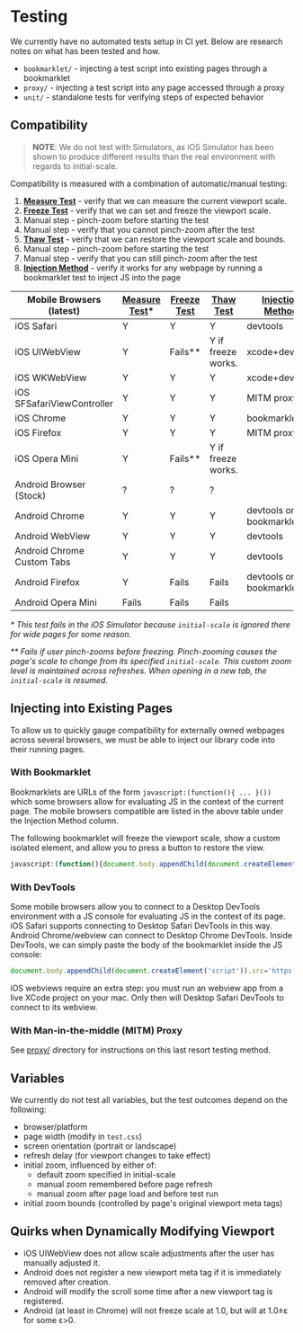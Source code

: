 # Testing

We currently have no automated tests setup in CI yet.  Below are research notes
on what has been tested and how.

- `bookmarklet/` - injecting a test script into existing pages through a bookmarklet
- `proxy/` - injecting a test script into any page accessed through a proxy
- `unit/` - standalone tests for verifying steps of expected behavior

## Compatibility

> __NOTE__: We do not test with Simulators, as iOS Simulator has been shown to
> produce different results than the real environment with regards to
> initial-scale.

Compatibility is measured with a combination of automatic/manual testing:

1. __[Measure Test]__ - verify that we can measure the current viewport scale.
1. __[Freeze Test]__ - verify that we can set and freeze the viewport scale.
  1. Manual step - pinch-zoom before starting the test
  1. Manual step - verify that you cannot pinch-zoom after the test
1. __[Thaw Test]__ - verify that we can restore the viewport scale and bounds.
  1. Manual step - pinch-zoom before starting the test
  1. Manual step - verify that you can still pinch-zoom after the test
1. __[Injection Method]__ - verify it works for any webpage by running a bookmarklet test to inject JS into the page

| Mobile Browsers (latest)   | [Measure Test]\* | [Freeze Test] | [Thaw Test]        | [Injection Method]       |
|----------------------------|------------------|---------------|--------------------|--------------------------|
| iOS Safari                 | Y                | Y             | Y                  | devtools                 |
| iOS UIWebView              | Y                | Fails\*\*     | Y if freeze works. | xcode+devtools           |
| iOS WKWebView              | Y                | Y             | Y                  | xcode+devtools           |
| iOS SFSafariViewController | Y                | Y             | Y                  | MITM proxy               |
| iOS Chrome                 | Y                | Y             | Y                  | bookmarklet              |
| iOS Firefox                | Y                | Y             | Y                  | MITM proxy               |
| iOS Opera Mini             | Y                | Fails\*\*     | Y if freeze works. |                          |
| Android Browser (Stock)    | ?                | ?             | ?                  |                          |
| Android Chrome             | Y                | Y             | Y                  | devtools or bookmarklet  |
| Android WebView            | Y                | Y             | Y                  | devtools                 |
| Android Chrome Custom Tabs | Y                | Y             | Y                  | devtools                 |
| Android Firefox            | Y                | Fails         | Fails              | devtools or bookmarklet  |
| Android Opera Mini         | Fails            | Fails         | Fails              |                          |

_\* This test fails in the iOS Simulator because `initial-scale` is ignored
there for wide pages for some reason._

_\*\* Fails if user pinch-zooms before freezing. Pinch-zooming causes the
page's scale to change from its specified `initial-scale`.  This custom zoom
level is maintained across refreshes.  When opening in a new tab, the
`initial-scale` is resumed._

[Measure Test]:http://shaunstripe.github.io/mobile-viewport-control/test/unit/01-measure.html
[Freeze Test]:http://shaunstripe.github.io/mobile-viewport-control/test/unit/02-freeze.html
[Thaw Test]:http://shaunstripe.github.io/mobile-viewport-control/test/unit/03-thaw.html
[Injection Method]:#injecting-into-existing-pages

## Injecting into Existing Pages

To allow us to quickly gauge compatibility for externally owned webpages
across several browsers, we must be able to inject our library code into
their running pages.

### With Bookmarklet

Bookmarklets are URLs of the form `javascript:(function(){ ... }())` which some
browsers allow for evaluating JS in the context of the current page.  The
mobile browsers compatible are listed in the above table under the Injection
Method column.

The following bookmarklet will freeze the viewport scale, show a custom
isolated element, and allow you to press a button to restore the view.

```js
javascript:(function(){document.body.appendChild(document.createElement('script')).src='https://rawgit.com/shaunstripe/mobile-viewport-control/master/test/bookmarklet/index.js?'+Math.random();}())
```

### With DevTools

Some mobile browsers allow you to connect to a Desktop DevTools environment
with a JS console for evaluating JS in the context of its page.  iOS Safari
supports connecting to Desktop Safari DevTools in this way.  Android
Chrome/webview can connect to Desktop Chrome DevTools.  Inside DevTools, we can
simply paste the body of the bookmarklet inside the JS console:

```js
document.body.appendChild(document.createElement('script')).src='https://rawgit.com/shaunstripe/mobile-viewport-control/master/test/bookmarklet/index.js?'+Math.random();
```

iOS webviews require an extra step: you must run an webview app from a live
XCode project on your mac.  Only then will Desktop Safari DevTools to connect
to its webview.

### With Man-in-the-middle (MITM) Proxy

See [proxy/](proxy) directory for instructions on this last resort testing
method.

## Variables

We currently do not test all variables, but the test outcomes depend on the following:

- browser/platform
- page width (modify in `test.css`)
- screen orientation (portrait or landscape)
- refresh delay (for viewport changes to take effect)
- initial zoom, influenced by either of:
  - default zoom specified in initial-scale
  - manual zoom remembered before page refresh
  - manual zoom after page load and before test run
- initial zoom bounds (controlled by page's original viewport meta tags)

## Quirks when Dynamically Modifying Viewport

- iOS UIWebView does not allow scale adjustments after the user has manually adjusted it.
- Android does not register a new viewport meta tag if it is immediately removed after creation.
- Android will modify the scroll some time after a new viewport tag is registered.
- Android (at least in Chrome) will not freeze scale at 1.0, but will at 1.0±ε for some ε>0.
